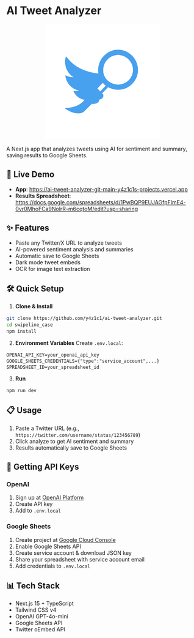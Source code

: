 # AI Tweet Analyzer

<div align="center">
  <img src="public/tweet_analyzer.png" alt="AI Tweet Analyzer Logo" width="300">
</div>

A Next.js app that analyzes tweets using AI for sentiment and summary, saving results to Google Sheets.

## 🚀 Live Demo

- **App**: https://ai-tweet-analyzer-git-main-y4z1c1s-projects.vercel.app
- **Results Spreadsheet**: https://docs.google.com/spreadsheets/d/1PwBQP9EUJAGfpFlmE4-0vr0MhoFCa9NolrR-m6cqtoM/edit?usp=sharing

## ✨ Features

- Paste any Twitter/X URL to analyze tweets
- AI-powered sentiment analysis and summaries
- Automatic save to Google Sheets
- Dark mode tweet embeds
- OCR for image text extraction

## 🛠️ Quick Setup

1. **Clone & Install**
```bash
git clone https://github.com/y4z1c1/ai-tweet-analyzer.git
cd swipeline_case
npm install
```

2. **Environment Variables**
Create `.env.local`:
```env
OPENAI_API_KEY=your_openai_api_key
GOOGLE_SHEETS_CREDENTIALS={"type":"service_account",...}
SPREADSHEET_ID=your_spreadsheet_id
```

3. **Run**
```bash
npm run dev
```

## 📋 Usage

1. Paste a Twitter URL (e.g., `https://twitter.com/username/status/123456789`)
2. Click analyze to get AI sentiment and summary
3. Results automatically save to Google Sheets

## 🔧 Getting API Keys

### OpenAI
1. Sign up at [OpenAI Platform](https://platform.openai.com/)
2. Create API key
3. Add to `.env.local`

### Google Sheets
1. Create project at [Google Cloud Console](https://console.cloud.google.com/)
2. Enable Google Sheets API
3. Create service account & download JSON key
4. Share your spreadsheet with service account email
5. Add credentials to `.env.local`

## 📊 Tech Stack

- Next.js 15 + TypeScript
- Tailwind CSS v4
- OpenAI GPT-4o-mini
- Google Sheets API
- Twitter oEmbed API




